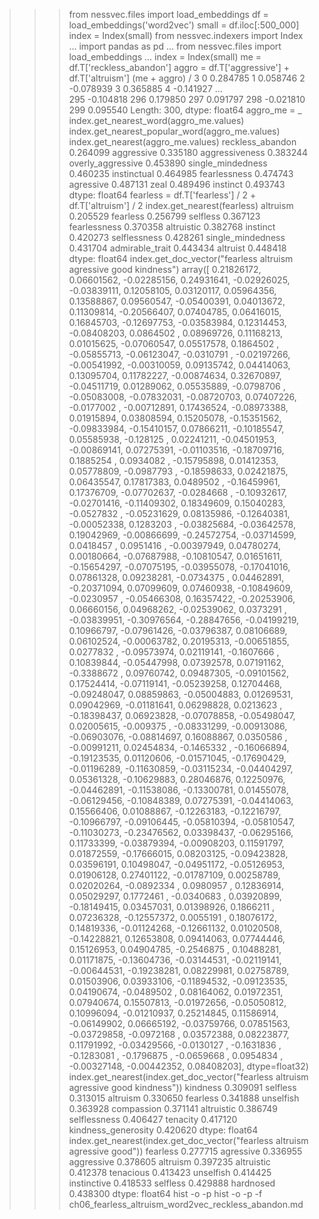 >>> from nessvec.files import load_embeddings
>>> df = load_embeddings('word2vec')
>>> small = df.iloc[:500_000]
>>> index = Index(small)
>>> from nessvec.indexers import Index
... import pandas as pd
... from nessvec.files import load_embeddings
...
>>> index = Index(small)
>>> me = df.T['reckless_abandon']
>>> aggro = df.T['aggressive'] + df.T['altruism']
>>> (me + aggro) / 3
0      0.284785
1      0.058746
2     -0.078939
3      0.365885
4     -0.141927
         ...   
295   -0.104818
296    0.179850
297    0.091797
298   -0.021810
299    0.095540
Length: 300, dtype: float64
>>> aggro_me = _
>>> index.get_nearest_word(aggro_me.values)
>>> index.get_nearest_popular_word(aggro_me.values)
>>> index.get_nearest(aggro_me.values)
reckless_abandon     0.264099
aggressive           0.335180
aggressiveness       0.383244
overly_aggressive    0.453890
single_mindedness    0.460235
instinctual          0.464985
fearlessness         0.474743
agressive            0.487131
zeal                 0.489496
instinct             0.493743
dtype: float64
>>> fearless = df.T['fearless'] / 2 + df.T['altruism'] / 2
>>> index.get_nearest(fearless)
altruism             0.205529
fearless             0.256799
selfless             0.367123
fearlessness         0.370358
altruistic           0.382768
instinct             0.420273
selflessness         0.428261
single_mindedness    0.431704
admirable_trait      0.443434
altruist             0.448418
dtype: float64
>>> index.get_doc_vector("fearless altruism agressive good kindness")
array([ 0.21826172,  0.06601562, -0.02285156,  0.24931641, -0.02926025,
       -0.03839111,  0.12058105,  0.03120117,  0.05964356,  0.13588867,
        0.09560547, -0.05400391,  0.04013672,  0.11309814, -0.20566407,
        0.07404785,  0.06416015,  0.16845703, -0.12697753, -0.03583984,
        0.12314453, -0.08408203,  0.0864502 ,  0.08969726,  0.11168213,
        0.01015625, -0.07060547,  0.05517578,  0.1864502 , -0.05855713,
       -0.06123047, -0.0310791 , -0.02197266, -0.00541992, -0.00310059,
        0.09135742,  0.04414063,  0.13095704,  0.11782227, -0.00874634,
        0.32670897, -0.04511719,  0.01289062,  0.05535889, -0.0798706 ,
       -0.05083008, -0.07832031, -0.08720703,  0.07407226, -0.0177002 ,
       -0.00712891,  0.17436524, -0.08973388,  0.01915894,  0.03808594,
        0.15205078, -0.15351562, -0.09833984, -0.15410157,  0.07866211,
       -0.10185547,  0.05585938, -0.128125  ,  0.02241211, -0.04501953,
       -0.00869141,  0.07275391, -0.01103516, -0.18709716,  0.1885254 ,
        0.0934082 , -0.15795898,  0.01412353,  0.05778809, -0.0987793 ,
       -0.18598633,  0.02421875,  0.06435547,  0.17817383,  0.0489502 ,
       -0.16459961,  0.17376709, -0.07702637, -0.0284668 , -0.10932617,
       -0.02701416, -0.11409302,  0.18349609,  0.15040283, -0.0527832 ,
       -0.05231629,  0.08135986, -0.12640381, -0.00052338,  0.1283203 ,
       -0.03825684, -0.03642578,  0.19042969, -0.00866699, -0.24572754,
       -0.03714599,  0.0418457 ,  0.0951416 , -0.00397949,  0.04780274,
        0.00180664, -0.07687988, -0.10810547,  0.01651611, -0.15654297,
       -0.07075195, -0.03955078, -0.17041016,  0.07861328,  0.09238281,
       -0.0734375 ,  0.04462891, -0.20371094,  0.07099609,  0.07460938,
       -0.10849609, -0.0230957 , -0.05466308,  0.16357422, -0.20253906,
        0.06660156,  0.04968262, -0.02539062,  0.0373291 , -0.03839951,
       -0.30976564, -0.28847656, -0.04199219,  0.10966797, -0.07961426,
       -0.03796387,  0.08106689,  0.06102524, -0.00063782,  0.20195313,
       -0.00651855,  0.0277832 , -0.09573974,  0.02119141, -0.1607666 ,
        0.10839844, -0.05447998,  0.07392578,  0.07191162, -0.3388672 ,
        0.09760742,  0.09487305, -0.09101562,  0.17524414, -0.07119141,
       -0.05239258,  0.12704468, -0.09248047,  0.08859863, -0.05004883,
        0.01269531,  0.09042969, -0.01181641,  0.06298828,  0.0213623 ,
       -0.18398437,  0.06923828, -0.07078858, -0.05498047,  0.02005615,
       -0.009375  , -0.08331299, -0.00913086, -0.06903076, -0.08814697,
        0.16088867,  0.0350586 , -0.00991211,  0.02454834, -0.1465332 ,
       -0.16066894, -0.19123535,  0.01120606, -0.01571045, -0.17690429,
       -0.01196289, -0.11630859, -0.03115234, -0.04404297,  0.05361328,
       -0.10629883,  0.28046876,  0.12250976, -0.04462891, -0.11538086,
       -0.13300781,  0.01455078, -0.06129456, -0.10848389,  0.07275391,
       -0.04414063,  0.15566406,  0.01088867, -0.12263183, -0.12216797,
       -0.10966797, -0.09106445, -0.05810394, -0.05810547, -0.11030273,
       -0.23476562,  0.03398437, -0.06295166,  0.11733399, -0.03879394,
       -0.00908203,  0.11591797,  0.01872559, -0.17666015,  0.08203125,
       -0.09423828,  0.03596191,  0.10498047, -0.04951172, -0.05126953,
        0.01906128,  0.27401122, -0.01787109,  0.00258789,  0.02020264,
       -0.0892334 ,  0.0980957 ,  0.12836914,  0.05029297,  0.1772461 ,
       -0.0340683 ,  0.03920899, -0.18149415,  0.03457031,  0.01398926,
        0.1866211 ,  0.07236328, -0.12557372,  0.0055191 ,  0.18076172,
        0.14819336, -0.01124268, -0.12661132,  0.01020508, -0.14228821,
        0.12653808,  0.09414063,  0.07744446,  0.15126953,  0.04904785,
       -0.2546875 ,  0.10488281,  0.01171875, -0.13604736, -0.03144531,
       -0.02119141, -0.00644531, -0.19238281,  0.08229981,  0.02758789,
        0.01503906,  0.03933106, -0.11894532, -0.09123535,  0.04190674,
       -0.0489502 ,  0.08164062,  0.01972351,  0.07940674,  0.15507813,
       -0.01972656, -0.05050812,  0.10996094, -0.01210937,  0.25214845,
        0.11586914, -0.06149902,  0.06665192, -0.03759766,  0.07851563,
       -0.03729858, -0.0972168 ,  0.03572388,  0.08223877,  0.11791992,
       -0.03429566, -0.0130127 , -0.1631836 , -0.1283081 , -0.1796875 ,
       -0.0659668 ,  0.0954834 , -0.00327148, -0.00442352,  0.08408203],
      dtype=float32)
>>> index.get_nearest(index.get_doc_vector("fearless altruism agressive good kindness"))
kindness               0.309091
selfless               0.313015
altruism               0.330650
fearless               0.341888
unselfish              0.363928
compassion             0.371141
altruistic             0.386749
selflessness           0.406427
tenacity               0.417120
kindness_generosity    0.420620
dtype: float64
>>> index.get_nearest(index.get_doc_vector("fearless altruism agressive good"))
fearless       0.277715
agressive      0.336955
aggressive     0.378605
altruism       0.397235
altruistic     0.412378
tenacious      0.413423
unselfish      0.414425
instinctive    0.418533
selfless       0.429888
hardnosed      0.438300
dtype: float64
>>> hist -o -p
>>> hist -o -p -f ch06_fearless_altruism_word2vec_reckless_abandon.md
